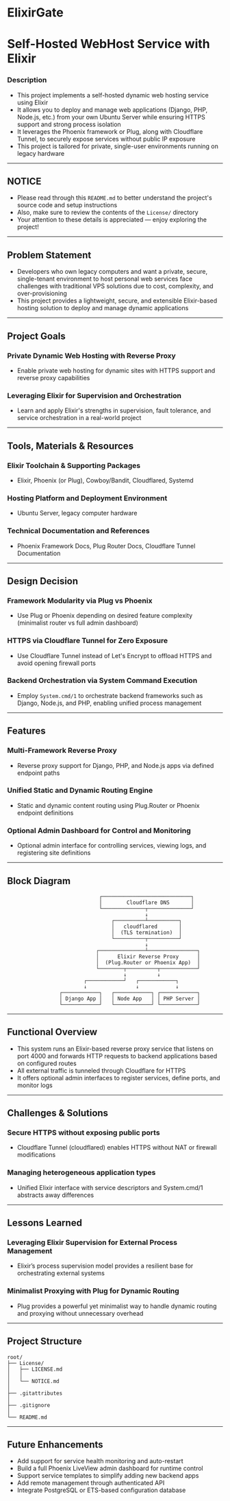 # ElixirGate

# Self-Hosted WebHost Service with Elixir

### Description

- This project implements a self-hosted dynamic web hosting service using Elixir
- It allows you to deploy and manage web applications (Django, PHP, Node.js, etc.) from your own Ubuntu Server while ensuring HTTPS support and strong process isolation
- It leverages the Phoenix framework or Plug, along with Cloudflare Tunnel, to securely expose services without public IP exposure
- This project is tailored for private, single-user environments running on legacy hardware

---

## NOTICE

- Please read through this `README.md` to better understand the project's source code and setup instructions
- Also, make sure to review the contents of the `License/` directory
- Your attention to these details is appreciated — enjoy exploring the project!

---

## Problem Statement

- Developers who own legacy computers and want a private, secure, single-tenant environment to host personal web services face challenges with traditional VPS solutions due to cost, complexity, and over-provisioning
- This project provides a lightweight, secure, and extensible Elixir-based hosting solution to deploy and manage dynamic applications

---

## Project Goals

### Private Dynamic Web Hosting with Reverse Proxy

- Enable private web hosting for dynamic sites with HTTPS support and reverse proxy capabilities

### Leveraging Elixir for Supervision and Orchestration

- Learn and apply Elixir's strengths in supervision, fault tolerance, and service orchestration in a real-world project

---

## Tools, Materials & Resources

### Elixir Toolchain & Supporting Packages

- Elixir, Phoenix (or Plug), Cowboy/Bandit, Cloudflared, Systemd

### Hosting Platform and Deployment Environment

- Ubuntu Server, legacy computer hardware

### Technical Documentation and References

- Phoenix Framework Docs, Plug Router Docs, Cloudflare Tunnel Documentation

---

## Design Decision

### Framework Modularity via Plug vs Phoenix

- Use Plug or Phoenix depending on desired feature complexity (minimalist router vs full admin dashboard)

### HTTPS via Cloudflare Tunnel for Zero Exposure

- Use Cloudflare Tunnel instead of Let's Encrypt to offload HTTPS and avoid opening firewall ports

### Backend Orchestration via System Command Execution

- Employ `System.cmd/1` to orchestrate backend frameworks such as Django, Node.js, and PHP, enabling unified process management

---

## Features

### Multi-Framework Reverse Proxy

- Reverse proxy support for Django, PHP, and Node.js apps via defined endpoint paths

### Unified Static and Dynamic Routing Engine

- Static and dynamic content routing using Plug.Router or Phoenix endpoint definitions

### Optional Admin Dashboard for Control and Monitoring

- Optional admin interface for controlling services, viewing logs, and registering site definitions

---

## Block Diagram

```plaintext
                              ┌─────────────────────────────┐
                              │        Cloudflare DNS       │
                              └──────────────┬──────────────┘
                                             ↓
                                  ┌──────────┴──────────┐
                                  │   cloudflared       │
                                  │  (TLS termination)  │
                                  └──────────┬──────────┘
                                             ↓
                             ┌───────────────┴────────────────┐
                             │      Elixir Reverse Proxy      │
                             │  (Plug.Router or Phoenix App)  │
                             └────────┬──────────┬────────────┘
                                      ↓          ↓
                         ┌────────────┘   ┌────────────┐
                         ↓                ↓            ↓
                 ┌────────────┐   ┌────────────┐ ┌────────────┐
                 │ Django App │   │ Node App   │ │ PHP Server │
                 └────────────┘   └────────────┘ └────────────┘

```

---

## Functional Overview

- This system runs an Elixir-based reverse proxy service that listens on port 4000 and forwards HTTP requests to backend applications based on configured routes
- All external traffic is tunneled through Cloudflare for HTTPS
- It offers optional admin interfaces to register services, define ports, and monitor logs

---

## Challenges & Solutions

### Secure HTTPS without exposing public ports

- Cloudflare Tunnel (cloudflared) enables HTTPS without NAT or firewall modifications

### Managing heterogeneous application types

- Unified Elixir interface with service descriptors and System.cmd/1 abstracts away differences

---

## Lessons Learned

### Leveraging Elixir Supervision for External Process Management

- Elixir’s process supervision model provides a resilient base for orchestrating external systems

### Minimalist Proxying with Plug for Dynamic Routing

- Plug provides a powerful yet minimalist way to handle dynamic routing and proxying without unnecessary overhead

---

## Project Structure

```plaintext
root/
├── License/
│   ├── LICENSE.md
│   │
│   └── NOTICE.md
│
├── .gitattributes
│
├── .gitignore
│
└── README.md

```

---

## Future Enhancements

- Add support for service health monitoring and auto-restart
- Build a full Phoenix LiveView admin dashboard for runtime control
- Support service templates to simplify adding new backend apps
- Add remote management through authenticated API
- Integrate PostgreSQL or ETS-based configuration database
